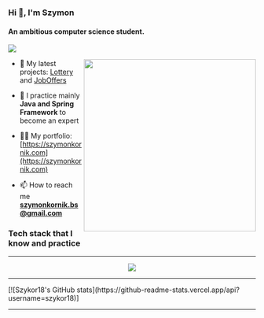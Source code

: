 <h3>Hi 👋, I'm Szymon</h3>
<h4>An ambitious computer science student.</h4>

![](https://komarev.com/ghpvc/?username=szykor18)

<img align="right" src ="https://github.com/szykor18/szykor18/assets/115345580/0ef02376-060c-49a2-ae24-eb2dee73e4f1" width="350">

- 🔭 My latest projects: [Lottery](https://github.com/szykor18/Lottery) and [JobOffers](https://github.com/szykor18/JobOffers)

- 🌱 I practice mainly **Java and Spring Framework** to become an expert

- 👨‍💻 My portfolio: [https://szymonkornik.com](https://szymonkornik.com)

- 📫 How to reach me **szymonkornik.bs@gmail.com**

<h3 align="left">Tech stack that I know and practice</h3>
<p align="left">
</p>
<hr>
<p align="center">
  <a href="https://skillicons.dev">
    <img src="https://skillicons.dev/icons?i=java,spring,hibernate,mysql,mongodb,git,docker,linux,idea,maven,html,css" />
  </a>
</p>
<hr>
[![Szykor18's GitHub stats](https://github-readme-stats.vercel.app/api?username=szykor18)]
<hr>
